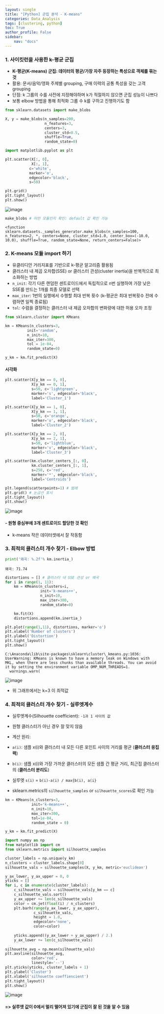 ```yaml
---
layout: single
title: "[Python] 군집 분석 - K-means"
categories: Data_Analysis
tags: [clustering, python]
toc: True
author_profile: False
sidebar:
    nav: "docs"
---
```


### 1. 사이킷런을 사용한 k-평균 군집


- **K-평균(K-means) 군집: 데이터의 평균/가장 자주 등장하는 특성으로 객체를 묶는 것**
- 활용: 문서/음악/영화 주제별 grouping, 구매 이력의 공통 특성을 갖는 고객 grouping
- 단점: k 그룹의 수를 사전에 지정해야하며 k가 적절하지 않으면 군집 성능이 나쁘다
 - 보통 elbow 방법을 통해 최적화 그룹 수 k를 구하고 진행하기도 함


```python
from sklearn.datasets import make_blobs

X, y = make_blobs(n_samples=200, 
                  n_features=3,
                  centers=3,
                  cluster_std=0.5,
                  shuffle=True,
                  random_state=0)

import matplotlib.pyplot as plt

plt.scatter(X[:, 0],
            X[:, 1],
           c='white',
           marker='o',
           edgecolor='black',
           s=50)

plt.grid()
plt.tight_layout()
plt.show()
```


    
![image](/images/2022-10-04/output_1_0.png)
    



```python
make_blobs # 어떤 모듈인지 확인: default 값 확인 가능
```




    <function sklearn.datasets._samples_generator.make_blobs(n_samples=100, n_features=2, *, centers=None, cluster_std=1.0, center_box=(-10.0, 10.0), shuffle=True, random_state=None, return_centers=False)>



### 2. K-means 모듈 import 하기

- 유클리디안 거리지표를 기반으로 k-평균 알고리즘 활용됨
- 클러스터 내 제곱 오차합(SSE) or 클러스터 관성(cluster inertia)을 반복적으로 최소화하는 방법
- `n_init`: 각기 다른 랜덤한 센트로이드에서 독립적으로 n번 실행하여 가장 낮은 SSE를 만드는 1개를 최종 모델로 선택
- `max_iter`: 1번의 실행에서 수행할 최대 반복 횟수 (k-평균은 최대 반복횟수 전에 수렴하면 일찍 종료됨)
- `tol`: 수렴을 결정하는 클러스터 내 제곱 오차합의 변화량에 대한 허용 오차 조정


```python
from sklearn.cluster import KMeans

km = KMeans(n_clusters=3,
          init='random',
          n_init=10,
          max_iter=300,
          tol = 1e-04,
          random_state=0)

y_km = km.fit_predict(X)
```

#### **시각화**


```python
plt.scatter(X[y_km == 0, 0],
            X[y_km == 0, 1],
            s=50, c='lightgreen',
            marker='s', edgecolor='black',
            label='Cluster_1')

plt.scatter(X[y_km == 1, 0],
            X[y_km == 1, 1],
            s=50, c='orange',
            marker='o', edgecolor='black',
            label='Cluster_2')

plt.scatter(X[y_km == 2, 0],
            X[y_km == 2, 1],
            s=50, c='lightblue',
            marker='v', edgecolor='black',
            label='Cluster_3')

plt.scatter(km.cluster_centers_[:, 0],
            km.cluster_centers_[:, 1],
            s=250, c='red',
            marker='*', edgecolor='black',
            label='Centroids')

plt.legend(scatterpoints=1) # 범례
plt.grid() # 눈금선 표시
plt.tight_layout()
plt.show()
```


    
![image](/images/2022-10-04/output_7_0.png)
    


#### - 원형 중심부에 3개 센트로이드 할당한 것 확인
- k-means 작은 데이터셋에서 잘 작동함

### 3. 최적의 클러스터 개수 찾기 - Elbow 방법


```python
print('왜곡: %.2f'% km.inertia_)
```

    왜곡: 71.74
    


```python
distortions = [] # 클러스터 내 SSE 관성 or 왜곡
for i in range(1, 11):
    km = KMeans(n_clusters=i,
                init='k-means++',
                n_init=10,
                max_iter=300,
                random_state=0)

    km.fit(X)
    distortions.append(km.inertia_)

plt.plot(range(1,11), distortions, marker='o')
plt.xlabel('Number of clusters')
plt.ylabel('Distortion')
plt.tight_layout()
plt.show()
```

    C:\Anaconda\lib\site-packages\sklearn\cluster\_kmeans.py:1036: UserWarning: KMeans is known to have a memory leak on Windows with MKL, when there are less chunks than available threads. You can avoid it by setting the environment variable OMP_NUM_THREADS=1.
      warnings.warn(
    


    
![image](/images/2022-10-04/output_11_1.png)
    


- 위 그래프에서는 k=3 이 최적값

### 4. 최적의 클러스터 개수 찾기 - 실루엣계수
- 실루엣계수(Silhouette coefficient): `-1과 1 사이의 값`
- 원형 클러스터가 아닌 경우 잘 맞지 않음
- 계산 원리: 
 - `a(i)`: 샘플 x(i)와 클러스터 내 모든 다른 포인트 사이의 거리를 평균 (**클러스터 응집력**) 
 - `b(i)`: 샘플 x(i)와 가장 가까운 클러스터의 모든 샘플 간 평균 거리, 최근접 클러스터의 (**클러스터 분리도**)
 - 실루엣 `s(i)` = `b(i)-a(i) / max{b(i), a(i}`
 
- sklearn.metrics의  `silhouette_samples` or `silhouette_scores`로 확인 가능


```python
km = KMeans(n_clusters=3,
            init='k-means++',
            n_init=10,
            max_iter=300,
            tol=1e-04,
            random_state = 0)

y_km = km.fit_predict(X)
```


```python
import numpy as np
from matplotlib import cm
from sklearn.metrics import silhouette_samples

cluster_labels = np.unique(y_km)
n_clusters = cluster_labels.shape[0]
silhouette_vals = silhouette_samples(X, y_km, metric='euclidean')

y_ax_lower, y_ax_upper = 0, 0
yticks = []
for i, c in enumerate(cluster_labels):
    c_silhouette_vals = silhouette_vals[y_km == c]
    c_silhouette_vals.sort()
    y_ax_upper += len(c_silhouette_vals)
    color = cm.jet(float(i) / n_clusters)
    plt.barh(range(y_ax_lower, y_ax_upper),
             c_silhouette_vals,
             height = 1.0,
             edgecolor='none',
             color=color)
    
    yticks.append((y_ax_lower + y_ax_upper) / 2.)
    y_ax_lower += len(c_silhouette_vals)
    
silhouette_avg = np.mean(silhouette_vals)
plt.axvline(silhouette_avg,
            color='red',
            linestyle='--')
plt.yticks(yticks, cluster_labels + 1)
plt.ylabel('Cluster')
plt.xlabel('silhouette coeffiencient')
plt.tight_layout()
plt.show()
```


    
![image](/images/2022-10-04/output_15_0.png)
    


#### => 실루엣 값이 0에서 멀리 떨어져 있기에 군집이 잘 된 것을 알 수 있음
